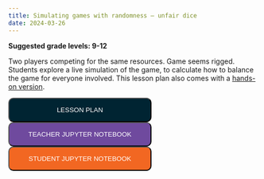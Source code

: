 ```yaml
---
title: Simulating games with randomness – unfair dice
date: 2024-03-26
---
```

<p><b>Suggested grade levels: 9-12</b></p>
Two players competing for the same resources. Game seems rigged. Students explore a live simulation of the game, to calculate how to balance the game for everyone involved. This lesson plan also comes with a <a href="https://www.callysto.ca/wp-content/uploads/2020/10/unfair-dice-handson.pdf" target="_blank">hands-on version</a>.

<a href="unfair-dice-simulation.pdf" target="_blank"><button style="background:#002432;color:white;border-radius:10px;padding:15px;width:30vw;">LESSON PLAN</button></a>
<br>
<a href="http://tinyurl.com/r3edlsk" target="_blank"><button style="background:#6F4A9E;color:white;border-radius:10px;padding:15px;width:30vw;">TEACHER JUPYTER NOTEBOOK</button></a>
<br>
<a href="http://tinyurl.com/sja5let" target="_blank"><button style="background:#F26722;color:white;border-radius:10px;padding:15px;width:30vw;">STUDENT JUPYTER NOTEBOOK</button></a>